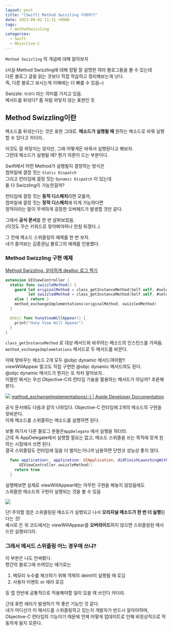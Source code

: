 ```yaml
---
layout: post
title: "[Swift] Method Swizzling 이해하기"
date: 2023-09-02 11:31 +0900
tags:
  - methodSwizzling
categories:
  - Swift
  - Objective-C
---
```

`Method Swizzling` 의 개념에 대해 알아보자

(사실 Method Swizzling에 대해 정말 잘 설명한 여러 블로그들을 볼 수 있는데   
다른 블로그 글을 읽는 것보다 직접 학습하고 정리해보는게 낫다.   
즉, 다른 블로그 보시는게 이해에는 더 빠를 수 있음~)

Swizzle:  `뒤섞다`  라는 의미를 가지고 있음.   
메서드를 뒤섞다? 좀 처럼 와닿지 않는 표현인 듯
## Method Swizzling이란
메소드를 뒤섞는다는 것은 표현 그대로. **메소드가 실행될 때** 원하는 메소드로 바꿔 실행할 수 있다고 카더라..

이것도 잘 와닿지는 않지만, 그래 어떻게든 바꿔서 실행된다고 해보자.   
그런데 메소드가 실행될 때? 뭔가 의문이 드는 부분이다.

Swift에서 어떤 Method가 실행될지 결정하는 방식은   
컴파일에 결정 짓는 `Static Dispatch`   
그리고 런타임에 결정 짓는 `Dynamic Dispatch` 이 있는데   
둘 다 Swizzling이 가능한걸까?

런타임에 결정 짓는 **동적 디스패치**라면 모를까,   
컴파일에 결정 짓는 **정적 디스패치**에 이게 가능하다면   
정적이라는 말이 무색하게 굉장한 오버헤드가 발생할 것만 같다.

그래서 **공식 문서**를 한 번 살펴보았음.   
(이것도 무슨 키워드로 찾아봐야하나 한참 뒤졌다..)   

그 전에 메소드 스위즐링의 예제를 한 번 보자.   
내가 즐겨보는 김종권님 블로그의 예제를 인용했다.   

### Method Swizzling 구현 예제

[Method Swizzling, 우아하게 dealloc 로그 찍기](https://ios-development.tistory.com/911)

```swift
extension UIViewController {
  static func swizzleMethod() {
    guard let originalMethod = class_getInstanceMethod(Self.self, #selector(viewWillAppear)),
          let swizzledMethod = class_getInstanceMethod(Self.self, #selector(Self.hunyViewWillAppear))
    else { return }
    method_exchangeImplementations(originalMethod, swizzledMethod)
  }

  @objc func hunyViewWillAppear() {
    print("Huny View Will Appear")
  }
}
```

`class_getInstanceMethod` 로 대상 메서드와 바꾸려는 메소드의 인스턴스를 가져옴.   
`method_exchangeImplemetations` 메서드로 두 메서드를 바꾼다.

이때 맞바꾸는 메소드 2개 모두 @objc dynamic 메서드여야함!!   
viewWillAppear 말고도 직접 구현한 @objc dynamic 메서드여도 된다.   
@objc dynamic 메서드가 뭔지는 또 차차 알아보자..   
이름만 봐서는 우선 Objective-C의 런타임 기술을 활용하는 메서드가 아닐까? 추론해본다.

![](https://i.imgur.com/N8D6Dqo.png)
[method_exchangeImplementations(_:_:) | Apple Developer Documentation](https://developer.apple.com/documentation/objectivec/1418769-method_exchangeimplementations)

공식 문서에도 다음과 같이 나와있다. Objective-C 런타임에 2개의 메소드의 구현을 맞바꾼다.   
이제 메소드를 스위즐하는 메소드를 실행하면 된다.   

보통 여기서 다른 블로그 분들은`AppDelegate` 에서 실행을 하더라.   
근데 꼭 AppDelegate에서 실행할 필요는 없고, 메소드 스위즐을 쓰는 목적에 맞게 원하는 시점에서 쓰면 된다.   
결국 스위즐링도 런타임에 일을 더 벌이는거니까 남용하면 단연코 성능상 좋지 않다.

```swift
  func application(_ application: UIApplication, didFinishLaunchingWithOptions launchOptions: [UIApplication.LaunchOptionsKey: Any]?) -> Bool {
      UIViewController.swizzleMethod()
    return true
  }
```

실행해보면 실제로 viewWillAppear에는 아무런 구현을 해놓지 않았음에도   
스위즐한 메소드의 구현이 실행되는 것을 볼 수 있음

![](https://i.imgur.com/wKAbMnp.gif)

단! 주의할 점은 스위즐링된 메소드가 실행되고 나서 **오리지널 메소드가 한 번 더 실행**된다는 것!   
예시로 든 위 코드에서는 viewWillAppear를 **오버라이드**하지 않으면 스위즐링된 메서드만 실행되더라.

### 그래서 메서드 스위즐링 어느 경우에 쓰냐?
이 부분은 나도 안써봤다.   
향간의 블로그에 쓰여있는 얘기로는

1. 메모리 누수를 체크하기 위해 객체의 deinit이 실행될 때 로깅
2. 사용자 이벤트 or 에러 로깅

등 앱 전반에 공통적으로 적용해야할 일이 있을 때 쓰인다 카더라.   

근데 휴먼 에러가 발생하기 딱 좋은 기능인 것 같다.   
내가 어디선가 이 메서드를 스위즐링하고 있는지 개발자가 반드시 알아야하며,   
Objective-C 런타임의 기능이기 때문에 언제 어떻게 업데이트로 인해 비정상적으로 작동하게 될지 모른다.


